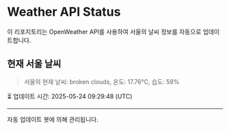 
# Weather API Status

이 리포지토리는 OpenWeather API를 사용하여 서울의 날씨 정보를 자동으로 업데이트합니다.

## 현재 서울 날씨
> 서울의 현재 날씨: broken clouds, 온도: 17.76°C, 습도: 59%

⏳ 업데이트 시간: 2025-05-24 09:29:48 (UTC)

---
자동 업데이트 봇에 의해 관리됩니다.
